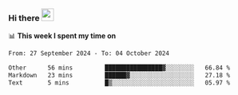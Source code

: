 ### Hi there <a href="https://www.gautamkrishnar.com/"><img src="https://media.giphy.com/media/hvRJCLFzcasrR4ia7z/giphy.gif" width="25px"></a>

📊 **This week I spent my time on**

<!--START_SECTION:waka-->

```txt
From: 27 September 2024 - To: 04 October 2024

Other      56 mins         ████████████████▓░░░░░░░░   66.84 %
Markdown   23 mins         ██████▓░░░░░░░░░░░░░░░░░░   27.18 %
Text       5 mins          █▒░░░░░░░░░░░░░░░░░░░░░░░   05.97 %
```

<!--END_SECTION:waka-->
